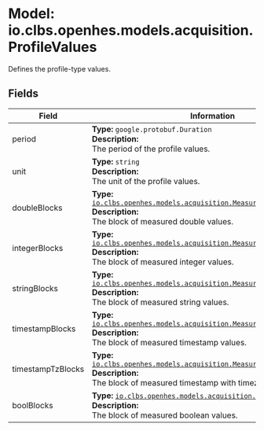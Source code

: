 # Model: io.clbs.openhes.models.acquisition.ProfileValues

Defines the profile-type values.

## Fields

| Field | Information |
| --- | --- |
| period | <b>Type:</b> `google.protobuf.Duration`<br><b>Description:</b><br>The period of the profile values. |
| unit | <b>Type:</b> `string`<br><b>Description:</b><br>The unit of the profile values. |
| doubleBlocks | <b>Type:</b> [`io.clbs.openhes.models.acquisition.MeasuredDoubleBlocks`](model-io-clbs-openhes-models-acquisition-measureddoubleblocks.md)<br><b>Description:</b><br>The block of measured double values. |
| integerBlocks | <b>Type:</b> [`io.clbs.openhes.models.acquisition.MeasuredIntegerBlocks`](model-io-clbs-openhes-models-acquisition-measuredintegerblocks.md)<br><b>Description:</b><br>The block of measured integer values. |
| stringBlocks | <b>Type:</b> [`io.clbs.openhes.models.acquisition.MeasuredStringBlocks`](model-io-clbs-openhes-models-acquisition-measuredstringblocks.md)<br><b>Description:</b><br>The block of measured string values. |
| timestampBlocks | <b>Type:</b> [`io.clbs.openhes.models.acquisition.MeasuredTimestampBlocks`](model-io-clbs-openhes-models-acquisition-measuredtimestampblocks.md)<br><b>Description:</b><br>The block of measured timestamp values. |
| timestampTzBlocks | <b>Type:</b> [`io.clbs.openhes.models.acquisition.MeasuredTimestampTzBlocks`](model-io-clbs-openhes-models-acquisition-measuredtimestamptzblocks.md)<br><b>Description:</b><br>The block of measured timestamp with timezone values. |
| boolBlocks | <b>Type:</b> [`io.clbs.openhes.models.acquisition.MeasuredBoolBlocks`](model-io-clbs-openhes-models-acquisition-measuredboolblocks.md)<br><b>Description:</b><br>The block of measured boolean values. |

